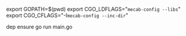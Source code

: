 export GOPATH=$(pwd)
export CGO_LDFLAGS="`mecab-config --libs`"
export CGO_CFLAGS="-I`mecab-config --inc-dir`"

dep ensure
go run main.go
